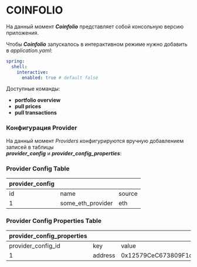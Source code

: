 # COINFOLIO

На данный момент _**Coinfolio**_ представляет собой консольную версию приложения.  

Чтобы _**Coinfolio**_ запускалось в интерактивном режиме нужно добавить в _application.yaml_:
```yaml
spring:
  shell:
    interactive:
      enabled: true # default false
```

Доступные команды:

- **portfolio overview**
- **pull prices**
- **pull transactions**

### Конфигурация Provider
На данный момент _Providers_ конфигурируются вручную добавлением записей в таблицы  
***provider_config*** и ***provider_config_properties***:  

### Provider Config Table
| provider_config |                   |        |
|-----------------|-------------------|--------|
| id              | name              | source |
| 1               | some_eth_provider | eth    |

### Provider Config Properties Table
| provider_config_properties |         |                                            |
|----------------------------|---------|--------------------------------------------|
| provider_config_id         | key     | value                                      |
| 1                          | address | 0x12579CeC673809F1c6e83eBE6eC7711882539559 |



